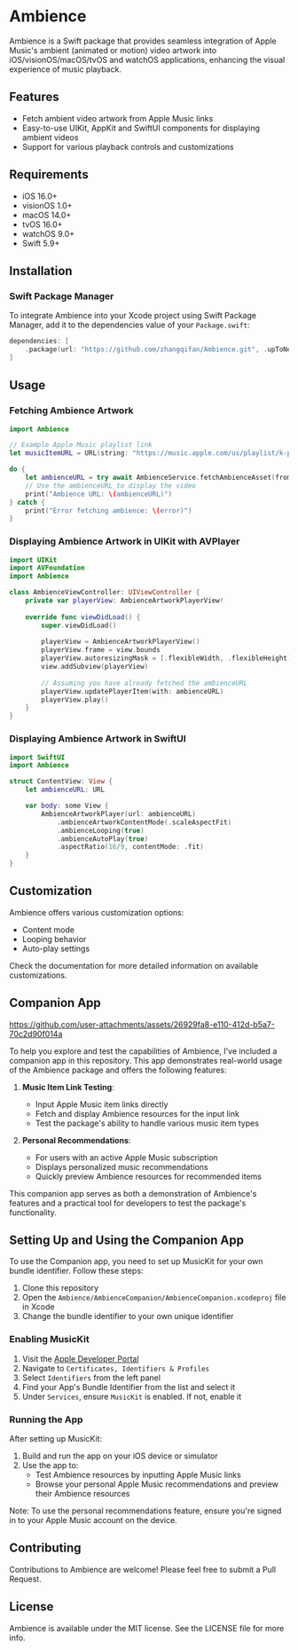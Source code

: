 # Ambience

Ambience is a Swift package that provides seamless integration of Apple Music's ambient (animated or motion) video artwork into iOS/visionOS/macOS/tvOS and watchOS applications, enhancing the visual experience of music playback.

## Features

- Fetch ambient video artwork from Apple Music links
- Easy-to-use UIKit, AppKit and SwiftUI components for displaying ambient videos
- Support for various playback controls and customizations

## Requirements

- iOS 16.0+
- visionOS 1.0+
- macOS 14.0+
- tvOS 16.0+
- watchOS 9.0+
- Swift 5.9+

## Installation

### Swift Package Manager

To integrate Ambience into your Xcode project using Swift Package Manager, add it to the dependencies value of your `Package.swift`:

```swift
dependencies: [
    .package(url: "https://github.com/zhangqifan/Ambience.git", .upToNextMajor(from: "1.1.0"))
]
```

## Usage

### Fetching Ambience Artwork

```swift
import Ambience

// Example Apple Music playlist link
let musicItemURL = URL(string: "https://music.apple.com/us/playlist/k-pop-rewind/pl.fa1e4b518c7244a086390d49aeb65d1e")!

do {
    let ambienceURL = try await AmbienceService.fetchAmbienceAsset(from: musicItemURL)
    // Use the ambienceURL to display the video
    print("Ambience URL: \(ambienceURL)")
} catch {
    print("Error fetching ambience: \(error)")
}
```

### Displaying Ambience Artwork in UIKit with AVPlayer

```swift
import UIKit
import AVFoundation
import Ambience

class AmbienceViewController: UIViewController {
    private var playerView: AmbienceArtworkPlayerView!
    
    override func viewDidLoad() {
        super.viewDidLoad()
        
        playerView = AmbienceArtworkPlayerView()
        playerView.frame = view.bounds
        playerView.autoresizingMask = [.flexibleWidth, .flexibleHeight]
        view.addSubview(playerView)
        
        // Assuming you have already fetched the ambienceURL
        playerView.updatePlayerItem(with: ambienceURL)
        playerView.play()
    }
}
```

### Displaying Ambience Artwork in SwiftUI

```swift
import SwiftUI
import Ambience

struct ContentView: View {
    let ambienceURL: URL

    var body: some View {
        AmbienceArtworkPlayer(url: ambienceURL)
            .ambienceArtworkContentMode(.scaleAspectFit)
            .ambienceLooping(true)
            .ambienceAutoPlay(true)
            .aspectRatio(16/9, contentMode: .fit)
    }
}
```

## Customization

Ambience offers various customization options:
- Content mode
- Looping behavior
- Auto-play settings
  
Check the documentation for more detailed information on available customizations.

## Companion App

https://github.com/user-attachments/assets/26929fa8-e110-412d-b5a7-70c2d90f014a

To help you explore and test the capabilities of Ambience, I've included a companion app in this repository. This app demonstrates real-world usage of the Ambience package and offers the following features:

1. **Music Item Link Testing**: 
   - Input Apple Music item links directly
   - Fetch and display Ambience resources for the input link
   - Test the package's ability to handle various music item types

2. **Personal Recommendations**:
   - For users with an active Apple Music subscription
   - Displays personalized music recommendations
   - Quickly preview Ambience resources for recommended items

This companion app serves as both a demonstration of Ambience's features and a practical tool for developers to test the package's functionality.

## Setting Up and Using the Companion App

To use the Companion app, you need to set up MusicKit for your own bundle identifier. Follow these steps:

1. Clone this repository
2. Open the `Ambience/AmbienceCompanion/AmbienceCompanion.xcodeproj` file in Xcode
3. Change the bundle identifier to your own unique identifier

### Enabling MusicKit

1. Visit the [Apple Developer Portal](https://developer.apple.com)
2. Navigate to `Certificates, Identifiers & Profiles`
3. Select `Identifiers` from the left panel
4. Find your App's Bundle Identifier from the list and select it
5. Under `Services`, ensure `MusicKit` is enabled. If not, enable it

### Running the App

After setting up MusicKit:

1. Build and run the app on your iOS device or simulator
2. Use the app to:
   - Test Ambience resources by inputting Apple Music links
   - Browse your personal Apple Music recommendations and preview their Ambience resources

Note: To use the personal recommendations feature, ensure you're signed in to your Apple Music account on the device.

## Contributing

Contributions to Ambience are welcome! Please feel free to submit a Pull Request.

## License

Ambience is available under the MIT license. See the LICENSE file for more info.
